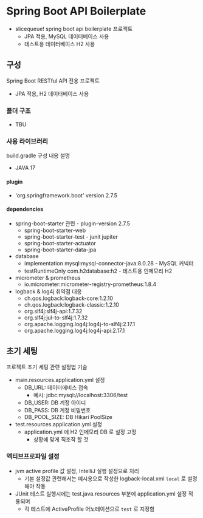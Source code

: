 # Spring Boot API Boilerplate
- slicequeue! spring boot api boilerplate 프로젝트
  - JPA 적용, MySQL 데이터베이스 사용
  - 테스트용 데이터베이스 H2 사용

## 구성
Spring Boot RESTful API 전용 프로젝트
+ JPA 적용, H2 데이터베이스 사용

### 폴더 구조
- TBU

### 사용 라이브러리
build.gradle 구성 내용 설명
* JAVA 17
#### plugin
* 'org.springframework.boot' version 2.7.5
#### dependencies
* spring-boot-starter 관련 - plugin-version 2.7.5
  * spring-boot-starter-web
  * spring-boot-starter-test - junit jupiter
  * spring-boot-starter-actuator
  * spring-boot-starter-data-jpa
* database
  * implementation mysql:mysql-connector-java:8.0.28 - MySQL 커넥터
  * testRuntimeOnly com.h2database:h2 - 테스트용 인메모리 H2
* micrometer & prometheus
  * io.micrometer:micrometer-registry-prometheus:1.8.4
* logback & log4j 취약점 대응
  * ch.qos.logback:logback-core:1.2.10
  * ch.qos.logback:logback-classic:1.2.10
  * org.slf4j:slf4j-api:1.7.32
  * org.slf4j:jul-to-slf4j:1.7.32
  * org.apache.logging.log4j:log4j-to-slf4j:2.17.1
  * org.apache.logging.log4j:log4j-api:2.17.1

## 초기 세팅
프로젝트 초기 세팅 관련 설정법 기술
* main.resources.application.yml 설정
  * DB_URL: 데이터에비스 접속
    * 예시: jdbc:mysql://localhost:3306/test
  * DB_USER: DB 계정 아이디
  * DB_PASS: DB 계정 비밀번호
  * DB_POOL_SIZE: DB Hikari PoolSize
* test.resources.application.yml 설정
  * application.yml 에 H2 인메모리 DB 로 설정 고정
    * 상황에 맞게 직조작 할 것

### 액티브프로파일 설정
* jvm active profile 값 설정, IntelliJ 실행 설정으로 처리
  * 기본 설정값 관련해서는 예시용으로 작성한 logback-local.xml `local` 로 설정해야 작동
* JUnit 테스트 실행시에는 test.java.resources 부분에 application.yml 설정 적용되며
  * 각 테스트에 ActiveProfile 어노테이션으로 `test` 로 지정함
